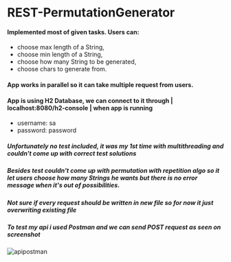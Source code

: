 # REST-PermutationGenerator

#### Implemented most of given tasks. Users can:
  - choose max length of a String,
  - choose min length of a String,
  - choose how many String to be generated,
  - choose chars to generate from.
  
#### App works in parallel so it can take multiple request from users.
#### App is using H2 Database, we can connect to it through | localhost:8080/h2-console | when app is running
  - username: sa
  - password: password
##### Unfortunately no test included, it was my 1st time with multithreading and couldn't come up with correct test solutions
##### Besides test couldn't come up with permutation with repetition algo so it let users choose how many Strings he wants but there is no error message when it's out of possibilities.
##### Not sure if every request should be written in new file so for now it just overwriting existing file
##### To test my api i used Postman and we can send POST request as seen on screenshot
![apipostman](https://user-images.githubusercontent.com/46621470/198575553-2988fea5-5287-4669-a891-a46af490ff80.PNG)
